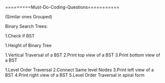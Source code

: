 =========Must-Do-Coding-Questions===========

(Similar ones Grouped)

Binary Search Trees:

1.Check if BST

1.Height of Binary Tree

1.Vertical Traversal of a BST
2.Print top view of a BST
3.Print bottom view of a BST

1.Level Order Traversal
2.Connect Same level Nodes
3.Print left view of a BST
4.Print right view of a BST
5.Level Order Traversal in spiral form

